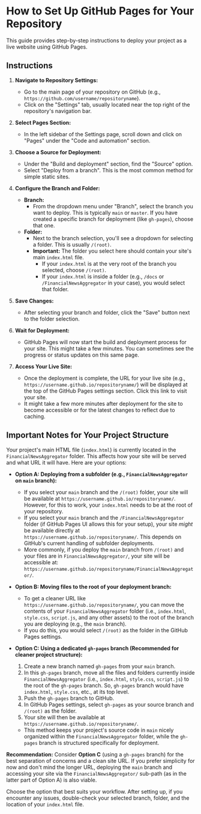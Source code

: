 # How to Set Up GitHub Pages for Your Repository

This guide provides step-by-step instructions to deploy your project as a live website using GitHub Pages.

## Instructions

1.  **Navigate to Repository Settings:**
    *   Go to the main page of your repository on GitHub (e.g., `https://github.com/username/repositoryname`).
    *   Click on the "Settings" tab, usually located near the top right of the repository's navigation bar.

2.  **Select Pages Section:**
    *   In the left sidebar of the Settings page, scroll down and click on "Pages" under the "Code and automation" section.

3.  **Choose a Source for Deployment:**
    *   Under the "Build and deployment" section, find the "Source" option.
    *   Select "Deploy from a branch". This is the most common method for simple static sites.

4.  **Configure the Branch and Folder:**
    *   **Branch:**
        *   From the dropdown menu under "Branch", select the branch you want to deploy. This is typically `main` or `master`. If you have created a specific branch for deployment (like `gh-pages`), choose that one.
    *   **Folder:**
        *   Next to the branch selection, you'll see a dropdown for selecting a folder. This is usually `/(root)`.
        *   **Important:** The folder you select here should contain your site's main `index.html` file.
            *   If your `index.html` is at the very root of the branch you selected, choose `/(root)`.
            *   If your `index.html` is inside a folder (e.g., `/docs` or `/FinancialNewsAggregator` in your case), you would select that folder.

5.  **Save Changes:**
    *   After selecting your branch and folder, click the "Save" button next to the folder selection.

6.  **Wait for Deployment:**
    *   GitHub Pages will now start the build and deployment process for your site. This might take a few minutes. You can sometimes see the progress or status updates on this same page.

7.  **Access Your Live Site:**
    *   Once the deployment is complete, the URL for your live site (e.g., `https://username.github.io/repositoryname/`) will be displayed at the top of the GitHub Pages settings section. Click this link to visit your site.
    *   It might take a few more minutes after deployment for the site to become accessible or for the latest changes to reflect due to caching.

## Important Notes for Your Project Structure

Your project's main HTML file (`index.html`) is currently located in the `FinancialNewsAggregator` folder. This affects how your site will be served and what URL it will have. Here are your options:

*   **Option A: Deploying from a subfolder (e.g., `FinancialNewsAggregator` on `main` branch):**
    *   If you select your `main` branch and the `/(root)` folder, your site will be available at `https://username.github.io/repositoryname/`. However, for this to work, your `index.html` needs to be at the root of your repository.
    *   If you select your `main` branch and the `/FinancialNewsAggregator` folder (if GitHub Pages UI allows this for your setup), your site *might* be available directly at `https://username.github.io/repositoryname/`. This depends on GitHub's current handling of subfolder deployments.
    *   More commonly, if you deploy the `main` branch from `/(root)` and your files are in `FinancialNewsAggregator/`, your site will be accessible at: `https://username.github.io/repositoryname/FinancialNewsAggregator/`.

*   **Option B: Moving files to the root of your deployment branch:**
    *   To get a cleaner URL like `https://username.github.io/repositoryname/`, you can move the contents of your `FinancialNewsAggregator` folder (i.e., `index.html`, `style.css`, `script.js`, and any other assets) to the root of the branch you are deploying (e.g., the `main` branch).
    *   If you do this, you would select `/(root)` as the folder in the GitHub Pages settings.

*   **Option C: Using a dedicated `gh-pages` branch (Recommended for cleaner project structure):**
    1.  Create a new branch named `gh-pages` from your `main` branch.
    2.  In this `gh-pages` branch, move all the files and folders currently inside `FinancialNewsAggregator` (i.e., `index.html`, `style.css`, `script.js`) to the root of the `gh-pages` branch. So, `gh-pages` branch would have `index.html`, `style.css`, etc., at its top level.
    3.  Push the `gh-pages` branch to GitHub.
    4.  In GitHub Pages settings, select `gh-pages` as your source branch and `/(root)` as the folder.
    5.  Your site will then be available at `https://username.github.io/repositoryname/`.
    *   This method keeps your project's source code in `main` nicely organized within the `FinancialNewsAggregator` folder, while the `gh-pages` branch is structured specifically for deployment.

**Recommendation:**
Consider **Option C** (using a `gh-pages` branch) for the best separation of concerns and a clean site URL. If you prefer simplicity for now and don't mind the longer URL, deploying the `main` branch and accessing your site via the `FinancialNewsAggregator/` sub-path (as in the latter part of Option A) is also viable.

Choose the option that best suits your workflow. After setting up, if you encounter any issues, double-check your selected branch, folder, and the location of your `index.html` file.
